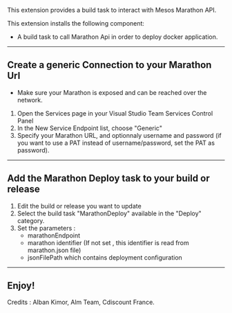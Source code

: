 This extension provides a build task to interact with Mesos Marathon API.

This extension installs the following component:
* A build task to call Marathon Api in order to deploy docker application.

___

## Create a generic Connection to your Marathon Url
* Make sure your Marathon is exposed and can be reached over the network.

1. Open the Services page in your Visual Studio Team Services Control Panel
1. In the New Service Endpoint list, choose "Generic"
1. Specify your Marathon URL, and optionnaly username and password (if you want to use a PAT instead of username/password, set the PAT as password).

___

## Add the Marathon Deploy task to your build or release

1. Edit the build or release you want to update
1. Select the build task "MarathonDeploy" available in the "Deploy" category.
1. Set the parameters :
   * marathonEndpoint
   * marathon identifier (If not set , this identifier is read from marathon.json file)
   * jsonFilePath which contains deployment configuration
___

## Enjoy!


Credits : Alban Kimor, Alm Team, Cdiscount France.